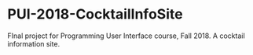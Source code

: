 # PUI-2018-CocktailInfoSite
FInal project for Programming User Interface course, Fall 2018.
A cocktail information site.
